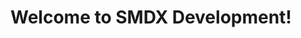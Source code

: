 # Welcome to SMDX Development!

<!--
- SMDX Development is a development team focusing on LUA development on the FiveM scene.
We started out on May 2024 and since that we have been working hard to keep pushing optimized, functional and appropriate scripts
for the FiveM scene. We are mainly focused on the QBCore Framework but we also have knowledge in ESX.

# Contact
- Discord: https://discord.gg/9KbbPvUmq3
-->
